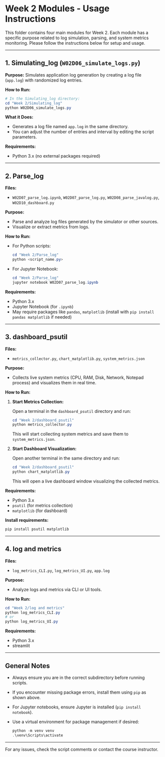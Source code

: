 
# Week 2 Modules - Usage Instructions

This folder contains four main modules for Week 2. Each module has a specific purpose related to log simulation, parsing, and system metrics monitoring. Please follow the instructions below for setup and usage.

---

## 1. Simulating_log (`W02D06_simulate_logs.py`)

**Purpose:**
Simulates application log generation by creating a log file (`app.log`) with randomized log entries.


**How to Run:**

```powershell
# In the Simulating_log directory:
cd "Week 2/Simulating_log"
python W02D06_simulate_logs.py
```

**What it Does:**

- Generates a log file named `app.log` in the same directory.
- You can adjust the number of entries and interval by editing the script parameters.

**Requirements:**

- Python 3.x (no external packages required)

---

## 2. Parse_log


**Files:**

- `W02D07_parse_log.ipynb`, `W02D07_parse_log.py`, `W02D08_parse_javalog.py`, `W02D10_dashboard.py`

**Purpose:**

- Parse and analyze log files generated by the simulator or other sources.
- Visualize or extract metrics from logs.

**How to Run:**

- For Python scripts:

  ```powershell
  cd "Week 2/Parse_log"
  python <script_name.py>
  ```

- For Jupyter Notebook:

  ```powershell
  cd "Week 2/Parse_log"
  jupyter notebook W02D07_parse_log.ipynb
  ```

**Requirements:**

- Python 3.x
- Jupyter Notebook (for `.ipynb`)
- May require packages like `pandas`, `matplotlib` (install with `pip install pandas matplotlib` if needed)

---

## 3. dashboard_psutil


**Files:**

- `metrics_collector.py`, `chart_matplotlib.py`, `system_metrics.json`

**Purpose:**

- Collects live system metrics (CPU, RAM, Disk, Network, Notepad process) and visualizes them in real time.

**How to Run:**

1. **Start Metrics Collection:**

   Open a terminal in the `dashboard_psutil` directory and run:

   ```powershell
   cd "Week 2/dashboard_psutil"
   python metrics_collector.py
   ```

   This will start collecting system metrics and save them to `system_metrics.json`.

2. **Start Dashboard Visualization:**

   Open another terminal in the same directory and run:

   ```powershell
   cd "Week 2/dashboard_psutil"
   python chart_matplotlib.py
   ```

   This will open a live dashboard window visualizing the collected metrics.

**Requirements:**

- Python 3.x
- `psutil` (for metrics collection)
- `matplotlib` (for dashboard)

**Install requirements:**

```powershell
pip install psutil matplotlib
```

---

## 4. log and metrics


**Files:**

- `log_metrics_CLI.py`, `log_metrics_UI.py`, `app.log`

**Purpose:**

- Analyze logs and metrics via CLI or UI tools.

**How to Run:**

```powershell
cd "Week 2/log and metrics"
python log_metrics_CLI.py
# or
python log_metrics_UI.py
```

**Requirements:**

- Python 3.x
- streamlit

---


## General Notes

- Always ensure you are in the correct subdirectory before running scripts.
- If you encounter missing package errors, install them using `pip` as shown above.
- For Jupyter notebooks, ensure Jupyter is installed (`pip install notebook`).
- Use a virtual environment for package management if desired:

  ```powershell
  python -m venv venv
  .\venv\Scripts\activate
  ```

---

For any issues, check the script comments or contact the course instructor.
